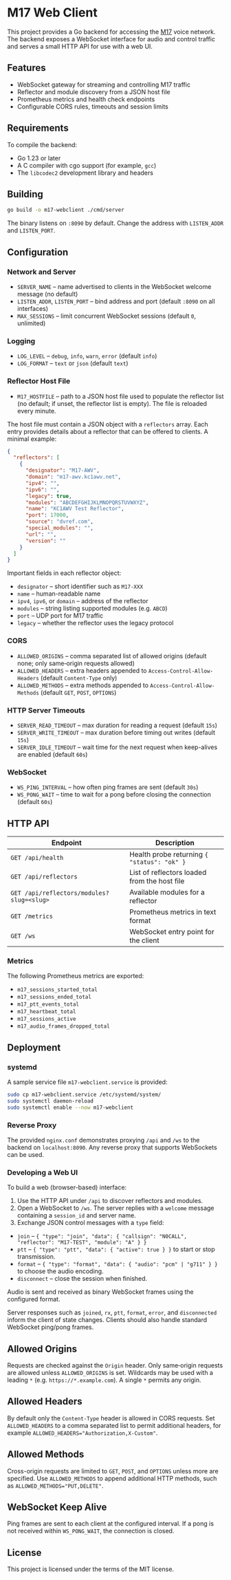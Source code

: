# M17 Web Client

This project provides a Go backend for accessing the [M17](https://m17project.org/) voice network. The backend exposes a WebSocket interface for audio and control traffic and serves a small HTTP API for use with a web UI.

## Features

- WebSocket gateway for streaming and controlling M17 traffic
- Reflector and module discovery from a JSON host file
- Prometheus metrics and health check endpoints
- Configurable CORS rules, timeouts and session limits

## Requirements

To compile the backend:

- Go 1.23 or later
- A C compiler with cgo support (for example, `gcc`)
- The `libcodec2` development library and headers

## Building

```bash
go build -o m17-webclient ./cmd/server
```

The binary listens on `:8090` by default. Change the address with `LISTEN_ADDR` and `LISTEN_PORT`.

## Configuration

### Network and Server
- `SERVER_NAME` – name advertised to clients in the WebSocket welcome message (no default)
- `LISTEN_ADDR`, `LISTEN_PORT` – bind address and port (default `:8090` on all interfaces)
- `MAX_SESSIONS` – limit concurrent WebSocket sessions (default `0`, unlimited)

### Logging
- `LOG_LEVEL` – `debug`, `info`, `warn`, `error` (default `info`)
- `LOG_FORMAT` – `text` or `json` (default `text`)

### Reflector Host File
- `M17_HOSTFILE` – path to a JSON host file used to populate the reflector list (no default; if unset, the reflector list is empty). The file is reloaded every minute.

The host file must contain a JSON object with a `reflectors` array. Each entry provides details about a reflector that can be offered to clients. A minimal example:

```json
{
  "reflectors": [
    {
      "designator": "M17-AWV",
      "domain": "m17-awv.kc1awv.net",
      "ipv4": "",
      "ipv6": "",
      "legacy": true,
      "modules": "ABCDEFGHIJKLMNOPQRSTUVWXYZ",
      "name": "KC1AWV Test Reflector",
      "port": 17000,
      "source": "dvref.com",
      "special_modules": "",
      "url": "",
      "version": ""
    }
  ]
}
```

Important fields in each reflector object:

- `designator` – short identifier such as `M17-XXX`
- `name` – human-readable name
- `ipv4`, `ipv6`, or `domain` – address of the reflector
- `modules` – string listing supported modules (e.g. `ABCD`)
- `port` – UDP port for M17 traffic
- `legacy` – whether the reflector uses the legacy protocol

### CORS
- `ALLOWED_ORIGINS` – comma separated list of allowed origins (default none; only same‑origin requests allowed)
- `ALLOWED_HEADERS` – extra headers appended to `Access-Control-Allow-Headers` (default `Content-Type` only)
- `ALLOWED_METHODS` – extra methods appended to `Access-Control-Allow-Methods` (default `GET`, `POST`, `OPTIONS`)

### HTTP Server Timeouts
- `SERVER_READ_TIMEOUT` – max duration for reading a request (default `15s`)
- `SERVER_WRITE_TIMEOUT` – max duration before timing out writes (default `15s`)
- `SERVER_IDLE_TIMEOUT` – wait time for the next request when keep-alives are enabled (default `60s`)

### WebSocket
- `WS_PING_INTERVAL` – how often ping frames are sent (default `30s`)
- `WS_PONG_WAIT` – time to wait for a pong before closing the connection (default `60s`)

## HTTP API

| Endpoint | Description |
|----------|-------------|
| `GET /api/health` | Health probe returning `{ "status": "ok" }` |
| `GET /api/reflectors` | List of reflectors loaded from the host file |
| `GET /api/reflectors/modules?slug=<slug>` | Available modules for a reflector |
| `GET /metrics` | Prometheus metrics in text format |
| `GET /ws` | WebSocket entry point for the client |

### Metrics

The following Prometheus metrics are exported:

- `m17_sessions_started_total`
- `m17_sessions_ended_total`
- `m17_ptt_events_total`
- `m17_heartbeat_total`
- `m17_sessions_active`
- `m17_audio_frames_dropped_total`

## Deployment

### systemd
A sample service file `m17-webclient.service` is provided:

```bash
sudo cp m17-webclient.service /etc/systemd/system/
sudo systemctl daemon-reload
sudo systemctl enable --now m17-webclient
```

### Reverse Proxy
The provided `nginx.conf` demonstrates proxying `/api` and `/ws` to the backend on `localhost:8090`. Any reverse proxy that supports WebSockets can be used.

### Developing a Web UI
To build a web (browser-based) interface:

1. Use the HTTP API under `/api` to discover reflectors and modules.
2. Open a WebSocket to `/ws`. The server replies with a `welcome` message containing a `session_id` and server name.
3. Exchange JSON control messages with a `type` field:
  - `join` – `{ "type": "join", "data": { "callsign": "N0CALL", "reflector": "M17-TEST", "module": "A" } }`
  - `ptt` – `{ "type": "ptt", "data": { "active": true } }` to start or stop transmission.
  - `format` – `{ "type": "format", "data": { "audio": "pcm" | "g711" } }` to choose the audio encoding.
  - `disconnect` – close the session when finished.

Audio is sent and received as binary WebSocket frames using the configured format.

Server responses such as `joined`, `rx`, `ptt`, `format`, `error`, and `disconnected` inform the client of state changes. Clients should also handle standard WebSocket ping/pong frames.

## Allowed Origins

Requests are checked against the `Origin` header.  Only same‑origin requests are allowed unless `ALLOWED_ORIGINS` is set. Wildcards may be used with a leading `*` (e.g. `https://*.example.com`). A single `*` permits any origin.

## Allowed Headers

By default only the `Content-Type` header is allowed in CORS requests. Set `ALLOWED_HEADERS` to a comma separated list to permit additional headers, for example `ALLOWED_HEADERS="Authorization,X-Custom"`.

## Allowed Methods

Cross-origin requests are limited to `GET`, `POST`, and `OPTIONS` unless more are specified. Use `ALLOWED_METHODS` to append additional HTTP methods, such as `ALLOWED_METHODS="PUT,DELETE"`.

## WebSocket Keep Alive

Ping frames are sent to each client at the configured interval. If a pong is not received within `WS_PONG_WAIT`, the connection is closed.

## License
This project is licensed under the terms of the MIT license.